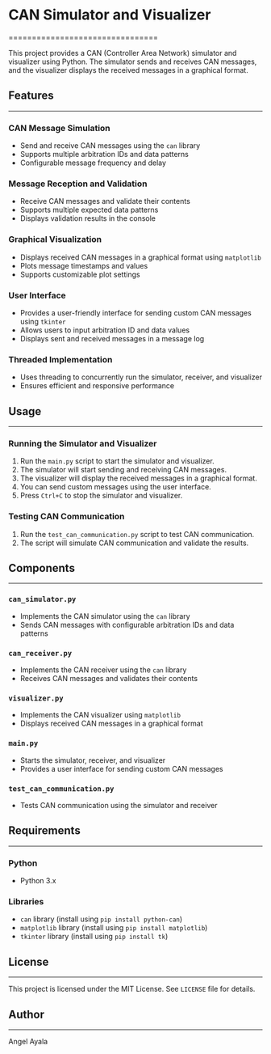 # CAN Simulator and Visualizer
================================

This project provides a CAN (Controller Area Network) simulator and visualizer using Python. The simulator sends and receives CAN messages, and the visualizer displays the received messages in a graphical format.

## Features
------------

### CAN Message Simulation

* Send and receive CAN messages using the `can` library
* Supports multiple arbitration IDs and data patterns
* Configurable message frequency and delay

### Message Reception and Validation

* Receive CAN messages and validate their contents
* Supports multiple expected data patterns
* Displays validation results in the console

### Graphical Visualization

* Displays received CAN messages in a graphical format using `matplotlib`
* Plots message timestamps and values
* Supports customizable plot settings

### User Interface

* Provides a user-friendly interface for sending custom CAN messages using `tkinter`
* Allows users to input arbitration ID and data values
* Displays sent and received messages in a message log

### Threaded Implementation

* Uses threading to concurrently run the simulator, receiver, and visualizer
* Ensures efficient and responsive performance

## Usage
--------

### Running the Simulator and Visualizer

1. Run the `main.py` script to start the simulator and visualizer.
2. The simulator will start sending and receiving CAN messages.
3. The visualizer will display the received messages in a graphical format.
4. You can send custom messages using the user interface.
5. Press `Ctrl+C` to stop the simulator and visualizer.

### Testing CAN Communication

1. Run the `test_can_communication.py` script to test CAN communication.
2. The script will simulate CAN communication and validate the results.

## Components
--------------

### `can_simulator.py`

* Implements the CAN simulator using the `can` library
* Sends CAN messages with configurable arbitration IDs and data patterns

### `can_receiver.py`

* Implements the CAN receiver using the `can` library
* Receives CAN messages and validates their contents

### `visualizer.py`

* Implements the CAN visualizer using `matplotlib`
* Displays received CAN messages in a graphical format

### `main.py`

* Starts the simulator, receiver, and visualizer
* Provides a user interface for sending custom CAN messages

### `test_can_communication.py`

* Tests CAN communication using the simulator and receiver

## Requirements
---------------

### Python

* Python 3.x

### Libraries

* `can` library (install using `pip install python-can`)
* `matplotlib` library (install using `pip install matplotlib`)
* `tkinter` library (install using `pip install tk`)

## License
---------

This project is licensed under the MIT License. See `LICENSE` file for details.

## Author
---------

Angel Ayala